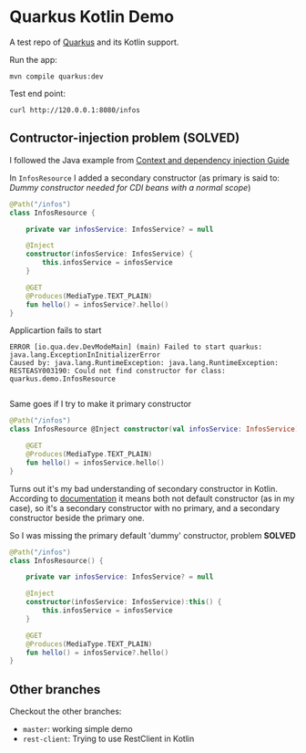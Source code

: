 # Quarkus Kotlin Demo

A test repo of [Quarkus](https://quarkus.io) and its Kotlin support.

Run the app:
```
mvn compile quarkus:dev
```

Test end point:
```
curl http://120.0.0.1:8080/infos
```

## Contructor-injection problem (SOLVED)

I followed the Java example from [Context and dependency injection Guide](https://quarkus.io/guides/cdi-reference)

In `InfosResource` I added a secondary constructor (as primary is  said to: *Dummy constructor needed for CDI beans with a normal scope*)

```kotlin
@Path("/infos")
class InfosResource {

    private var infosService: InfosService? = null

    @Inject
    constructor(infosService: InfosService) {
        this.infosService = infosService
    }

    @GET
    @Produces(MediaType.TEXT_PLAIN)
    fun hello() = infosService?.hello()
}
```

Applicartion fails to start

```
ERROR [io.qua.dev.DevModeMain] (main) Failed to start quarkus: java.lang.ExceptionInInitializerError
Caused by: java.lang.RuntimeException: java.lang.RuntimeException: RESTEASY003190: Could not find constructor for class: quarkus.demo.InfosResource
 
```

Same goes if I try to make it primary constructor
```kotlin
@Path("/infos")
class InfosResource @Inject constructor(val infosService: InfosService) {

    @GET
    @Produces(MediaType.TEXT_PLAIN)
    fun hello() = infosService.hello()
}
```

Turns out it's my bad understanding of secondary constructor in Kotlin.
According to [documentation](https://kotlinlang.org/docs/reference/classes.html) it means both not default constructor (as in my case),
so it's a secondary constructor with no primary, and a secondary constructor beside the primary one.

So I was missing the primary default 'dummy' constructor, problem **SOLVED**

```kotlin
@Path("/infos")
class InfosResource() {

    private var infosService: InfosService? = null

    @Inject
    constructor(infosService: InfosService):this() {
        this.infosService = infosService
    }

    @GET
    @Produces(MediaType.TEXT_PLAIN)
    fun hello() = infosService?.hello()
}
```

## Other branches

Checkout the other branches:
 - `master`: working simple demo
 - `rest-client`: Trying to use RestClient in Kotlin
